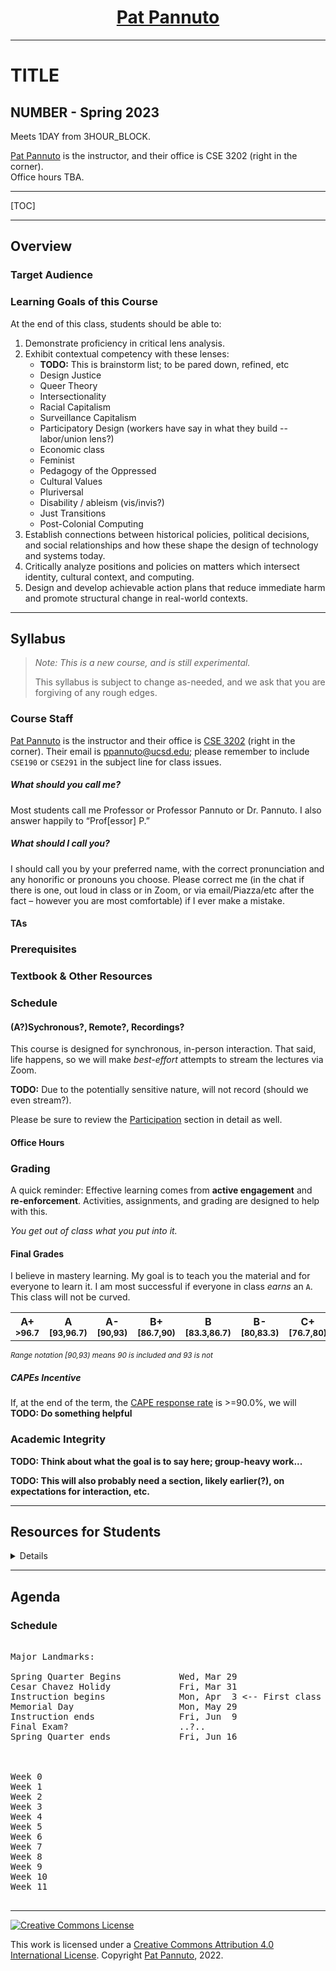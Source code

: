 <div align="center">
<h1><a href="/">Pat Pannuto</a></h1>
</div>

----

<h1>TITLE</h1>

<h2>NUMBER - Spring 2023</h2>

Meets 1DAY from 3HOUR_BLOCK.

[Pat Pannuto](https://patpannuto.com) is the instructor, and their office is CSE 3202 (right in the corner).<br/>
Office hours TBA.

---

[TOC]

---

## Overview


### Target Audience


### Learning Goals of this Course

At the end of this class, students should be able to:

1. Demonstrate proficiency in critical lens analysis.
2. Exhibit contextual competency with these lenses:
    - **TODO:** This is brainstorm list; to be pared down, refined, etc
    - Design Justice
    - Queer Theory
    - Intersectionality
    - Racial Capitalism
    - Surveillance Capitalism
    - Participatory Design (workers have say in what they build -- labor/union lens?)
    - Economic class
    - Feminist
    - Pedagogy of the Oppressed
    - Cultural Values
    - Pluriversal
    - Disability / ableism (vis/invis?)
    - Just Transitions
    - Post-Colonial Computing
2. Establish connections between historical policies, political decisions, and social relationships and how these shape the design of technology and systems today.
3. Critically analyze positions and policies on matters which intersect identity, cultural context, and computing.
4. Design and develop achievable action plans that reduce immediate harm and promote structural change in real-world contexts.


<!--
3. Succinctly explain core tenets of identity and culture in the computing context to both technical and non-technical audiences.

values and intentions into actualized technical artifacts.
-->


---

## Syllabus

> _Note: This is a new course, and is still experimental._
>
> This syllabus is subject to change as-needed, and we ask that you are
> forgiving of any rough edges.


### Course Staff

[Pat Pannuto](https://patpannuto.com) is the instructor and their office is [CSE 3202](https://cse.ucsd.edu/about/floormaps) (right in the corner).
Their email is [ppannuto@ucsd.edu](mailto:ppannuto@ucsd.edu?Subject=CSE190-CSE291:);
please remember to include `CSE190` or `CSE291` in the subject line for class issues.

##### What should you call me?
Most students call me Professor or Professor Pannuto or Dr. Pannuto.
I also answer happily to &ldquo;Prof[essor] P.&rdquo;

##### What should I call you?
I should call you by your preferred name, with the correct pronunciation and any honorific or pronouns you choose.
Please correct me (in the chat if there is one, out loud in class or in Zoom, or via email/Piazza/etc after the fact – however you are most comfortable) if I ever make a mistake.


#### TAs


### Prerequisites


### Textbook & Other Resources


### Schedule


#### (A?)Sychronous?, Remote?, Recordings?

This course is designed for synchronous, in-person interaction.
That said, life happens, so we will make _best-effort_ attempts to stream the lectures via Zoom.

**TODO:** Due to the potentially sensitive nature, will not record (should we even stream?).

Please be sure to review the [Participation](#15-participation-peer-instruction) section in detail as well.


#### Office Hours


### Grading

A quick reminder: Effective learning comes from **active engagement** and **re-enforcement**.
Activities, assignments, and grading are designed to help with this.

_You get out of class what you put into it._


#### Final Grades

I believe in mastery learning. My goal is to teach you the material and for
everyone to learn it. I am most successful if everyone in class _earns_ an `A`.
This class will not be curved.

<div class="table-responsive">
<table class="table grade-table">
  <tr>
    <th>A+<br /><small>&gt;96.7</small></th>
    <th>A<br /><small>[93,96.7)</small></th>
    <th>A-<br /><small>[90,93)</small></th>
    <th>B+<br /><small>[86.7,90)</small></th>
    <th>B<br /><small>[83.3,86.7)</small></th>
    <th>B-<br /><small>[80,83.3)</small></th>
    <th>C+<br /><small>[76.7,80)</small></th>
    <th>C<br /><small>[73.3,76.7)</small></th>
    <th>C-<br /><small>[70,73.3)</small></th>
    <th>D<br /><small>[60,70)</small></th>
    <th>F<br /><small>[0,60)</small></th>
  </tr>
</table>
</div>
<small><em>Range notation [90,93) means 90 is included and 93 is not</em></small>



##### CAPEs Incentive

If, at the end of the term, the
[CAPE response rate](https://cape.ucsd.edu/responses/current.aspx)
is >=90.0%, we will
**TODO: Do something helpful**


### Academic Integrity

**TODO: Think about what the goal is to say here; group-heavy work...**

**TODO: This will also probably need a section, likely earlier(?), on
expectations for interaction, etc.**

---


## Resources for Students

<!-- fold this temporarily -->
<details markdown="1">
### Getting Help
First, try to make sure you help yourself by staying up to date with course material. Nearly half the grade is participation and homeworks, which are not meant to be tricky, simply to give you practice and confidence with the material.
We also encourage forming study groups to discuss 141 material.
In addition to our homework assigments, there are quite a few good problems at
the end of each chapter of the course textbook. Trying extra / similar-looking
problems (especially with your study group) is perfectly acceptable, and you
may discuss extra problems you work on with no limitations.

**Discussion section** is an opportunity for additional explanation and guided
practice with material from each week. Professor Pannuto did not go to any
discussions in their first two years of college becuase discussions were
&ldquo;not required&rdquo; and no one ever really explained what they were or
why they were helpful. Professor Pannuto got dragged to a discussion section
for a theory and cryptography course by a friend to whom they are forever
grateful at the end of sophomore year, realized how insanely helpful
discussions were, and had significantly better grades thereafter.

**Office hours** are the perfect place for one-on-one support and asking specific
questions. Office hours are most useful after you have worked on the problem for
a little while yourself (I usually say that you should struggle with a problem
for fifteen full minutes, but not more than fifteen minutes before seeking help).
You are not interrupting course staff (TAs _or_ the professors) when you come to
office hours. It is _literally_ our job to be available to help you during those
times. Office hours are also not restricted to content from 141. Folks have asked
about research / grad school in CS, how to get jobs in computer architecture,
what other classes to take if they like (or hate!) this stuff, the best coffee
shops for working accessible by light rail, tips for developing fruit-bearing
trees in San Diego, or anything else that you would like to know about.

**The IDEA Engineering Student Center**, located just off the lobby of Jacobs
Hall, is a hub for student engagement, academic enrichment,
personal/professional development, leadership, community involvement, and a
respectful learning environment for all.  The Center offers a variety of
programs, listed in the IDEA Center Facebook page at
http://www.facebook.com/ucsdidea/ and the Center web site at
http://idea.ucsd.edu/.  The IDEA Center programs support both undergraduate
students and graduate students.

### Diversity and Inclusion
We are committed to fostering a learning environment for this course that
supports a diversity of thoughts, perspectives and experiences, and respects
your identities (including race, ethnicity, heritage, gender, sex, class,
sexuality, religion, ability, age, educational background, etc.).  Our goal is
to create a diverse and inclusive learning environment where all students feel
comfortable and can thrive.

Our instructional staff will make a concerted effort to be welcoming and
inclusive to the wide diversity of students in this course.  If there is a way
we can make you feel more included please let one of the course staff know,
either in person, via email/discussion board, or even in a note under the door.
Our learning about diverse perspectives and identities is an ongoing process,
and we welcome your perspectives and input.

We also expect that you, as a student in this course, will honor and respect
your classmates, abiding by the
[UCSD Principles of Community](https://ucsd.edu/about/principles.html).
Please understand that others’ backgrounds, perspectives and experiences may be
different than your own, and help us to build an environment where everyone is
respected and feels comfortable.
If you experience any sort of harassment or discrimination, please contact the
instructor as soon as possible.   If you prefer to speak with someone outside
of the course, please contact the
[Office of Prevention of Harassment and Discrimination](https://ophd.ucsd.edu/).


### Students with Disabilities
We aim to create an environment in which all students can succeed in this course.  If you have a disability, please contact the [Office for Students with Disabilities](https://osd.ucsd.edu/) (OSD) to discuss appropriate accommodations right away.  Students requesting accommodations due to a disability must provide a current Authorization for Accommodation (AFA) letter (paper or electronic) issued by the [Office for Students with Disabilities](https://osd.ucsd.edu/).  We will work to provide you with the accommodations you need.  We welcome any feedback on how to make the course more accessible and inclusive.

### Basic Needs/Food Insecurities
If you are experiencing any basic needs insecurities (food, housing, financial resources), there are resources available on campus to help, including The Hub and the Triton Food Pantry.
Please visit [thehub.ucsd.edu](/http://thehub.ucsd.edu/) for more information.
</details>

---


## Agenda


### Schedule

<pre>

Major Landmarks:

Spring Quarter Begins           Wed, Mar 29
Cesar Chavez Holidy             Fri, Mar 31
Instruction begins              Mon, Apr  3 <-- First class any day
Memorial Day                    Mon, May 29
Instruction ends                Fri, Jun  9
Final Exam?                     ..?..
Spring Quarter ends             Fri, Jun 16



Week 0   
Week 1   
Week 2   
Week 3   
Week 4   
Week 5   
Week 6   
Week 7   
Week 8   
Week 9   
Week 10  
Week 11  

</pre>


---


<div class="row flex-nowrap">
<div class="col-lg-2">
<a rel="license" href="http://creativecommons.org/licenses/by/4.0/"><img alt="Creative Commons License" style="border-width:0" src="https://i.creativecommons.org/l/by/4.0/88x31.png" /></a><br />
</div>
<div class="col-lg-10">
<p>
This work is licensed under a <a rel="license" href="http://creativecommons.org/licenses/by/4.0/">Creative Commons Attribution 4.0 International License</a>. Copyright <a href="https://patpannuto.com/">Pat Pannuto</a>, 2022.
</p>
</div>
</div>
